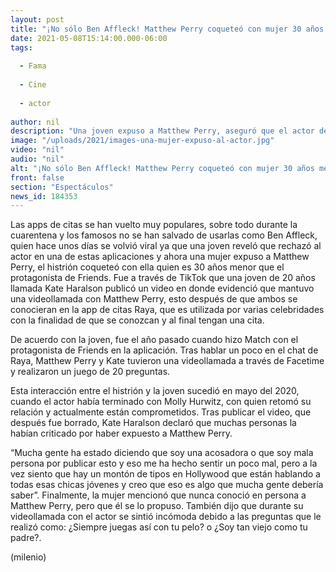 ```yaml
---
layout: post
title: "¡No sólo Ben Affleck! Matthew Perry coqueteó con mujer 30 años menor que él en app de citas"
date: 2021-05-08T15:14:00.000-06:00
tags:
  
  - Fama
  
  - Cine
  
  - actor
  
author: nil
description: "Una joven expuso a Matthew Perry, aseguró que el actor de Friends coqueteó con ella tras conocerse en una app de citas. "
image: "/uploads/2021/images-una-mujer-expuso-al-actor.jpg"
video: "nil"
audio: "nil"
alt: "¡No sólo Ben Affleck! Matthew Perry coqueteó con mujer 30 años menor que él en app de citas"
front: false
section: "Espectáculos"
news_id: 184353
---
```


Las apps de citas se han vuelto muy populares, sobre todo durante la cuarentena y los famosos no se han salvado de usarlas como Ben Affleck, quien hace unos días se volvió viral ya que una joven reveló que rechazó al actor en una de estas aplicaciones y ahora una mujer expuso a Matthew Perry, el histrión coqueteó con ella quien es 30 años menor que el protagonista de Friends. Fue a través de TikTok que una joven de 20 años llamada Kate Haralson publicó un video en donde evidenció que mantuvo una videollamada con Matthew Perry, esto después de que ambos se conocieran en la app de citas Raya, que es utilizada por varias celebridades con la finalidad de que se conozcan y al final tengan una cita.

De acuerdo con la joven, fue el año pasado cuando hizo Match con el protagonista de Friends en la aplicación. Tras hablar un poco en el chat de Raya, Matthew Perry y Kate tuvieron una videollamada a través de Facetime y realizaron un juego de 20 preguntas. 

Esta interacción entre el histrión y la joven sucedió en mayo del 2020, cuando el actor había terminado con Molly Hurwitz, con quien retomó su relación y actualmente están comprometidos. Tras publicar el video, que después fue borrado, Kate Haralson declaró que muchas personas la habían criticado por haber expuesto a Matthew Perry. 

“Mucha gente ha estado diciendo que soy una acosadora o que soy mala persona por publicar esto y eso me ha hecho sentir un poco mal, pero a la vez siento que hay un montón de tipos en Hollywood que están hablando a todas esas chicas jóvenes y creo que eso es algo que mucha gente debería saber”. Finalmente, la mujer mencionó que nunca conoció en persona a Matthew Perry, pero que él se lo propuso. También dijo que durante su videollamada con el actor se sintió incómoda debido a las preguntas que le realizó como: ¿Siempre juegas así con tu pelo? o ¿Soy tan viejo como tu padre?. 

(milenio)